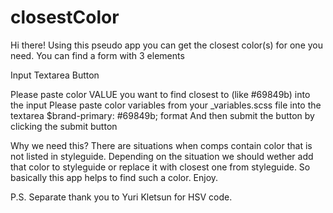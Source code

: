 # closestColor
Hi there!
Using this pseudo app you can get the closest color(s) for one you need.
You can find a form with 3 elements

Input
Textarea
Button

Please paste color VALUE you want to find closest to (like #69849b) into the input
Please paste color variables from your _variables.scss file into the textarea
$brand-primary: #69849b; format
And then submit the button by clicking the submit button

Why we need this? There are situations when comps contain color that is not listed in styleguide.
Depending on the situation we should wether add that color to styleguide or replace it with closest one from styleguide.
So basically this app helps to find such a color. Enjoy.

P.S. Separate thank you to Yuri Kletsun for HSV code.
